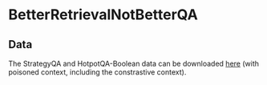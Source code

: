 # BetterRetrievalNotBetterQA

## Data
The StrategyQA and HotpotQA-Boolean data can be downloaded [here](https://drive.google.com/drive/folders/1pr8dI7wqX8-giWCSOtrbPHA8ggwOhw6c?usp=sharing) (with poisoned context, including the constrastive context).
